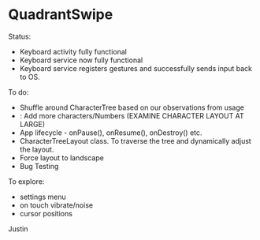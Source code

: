 # QuadrantSwipe

Status:
- Keyboard activity fully functional
- Keyboard service now fully functional
- Keyboard service registers gestures and successfully sends input back to OS.

To do:
- Shuffle around CharacterTree based on our observations from usage
- : Add more characters/Numbers (EXAMINE CHARACTER LAYOUT AT LARGE)
- App lifecycle - onPause(), onResume(), onDestroy() etc. 
- CharacterTreeLayout class. To traverse the tree and dynamically adjust the layout.
- Force layout to landscape
- Bug Testing

To explore:
- settings menu
- on touch vibrate/noise
- cursor positions

Justin
